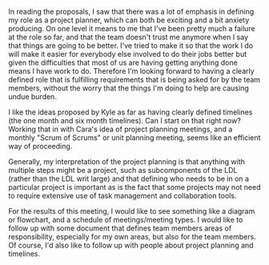 In reading the proposals, I saw that there was a lot of emphasis in defining my role as a project planner, which can both be exciting and a bit anxiety producing. On one level it means to me that I've been pretty much a failure at the role so far, and that the team doesn't trust me anymore when I say that things are going to be better. I've tried to make it so that the work I do will make it easier for everybody else involved to do their jobs better but given the difficulties that most of us are having getting anything done means I have work to do. Therefore I'm looking forward to having a clearly defined role that is fulfilling requirements that is being asked for by the team members, without the worry that the things I'm doing to help are causing undue burden.

I like the ideas proposed by Kyle as far as having clearly defined timelines (the one month and six month timelines). Can I start on that right now? Working that in with Cara's idea of project planning meetings, and a monthly "Scrum of Scrums" or unit planning meeting, seems like an efficient way of proceeding.

Generally, my interpretation of the project planning is that anything with multiple steps might be a project, such as subcomponents of the LDL (rather than the LDL writ large) and that defining who needs to be in on a particular project is important as is the fact that some projects may not need to require extensive use of task management and collaboration tools.

For the results of this meeting, I would like to see something like a diagram or flowchart, and a schedule of meetings/meeting types. I would like to follow up with some document that defines team members areas of responsibility, especially for my own areas, but also for the team members. Of course, I'd also like to follow up with people about project planning and timelines.